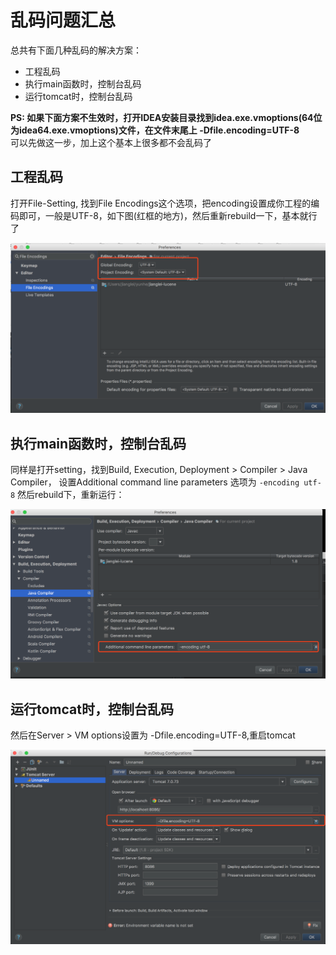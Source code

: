 # 乱码问题汇总

总共有下面几种乱码的解决方案：

* 工程乱码
* 执行main函数时，控制台乱码
* 运行tomcat时，控制台乱码

**PS: 如果下面方案不生效时，打开IDEA安装目录找到idea.exe.vmoptions\(64位为idea64.exe.vmoptions\)文件，在文件末尾上 -Dfile.encoding=UTF-8**  
可以先做这一步，加上这个基本上很多都不会乱码了

## 工程乱码

打开File-Setting, 找到File Encodings这个选项，把encoding设置成你工程的编码即可，一般是UTF-8，如下图\(红框的地方\)，然后重新rebuild一下，基本就行了

![](/assets/1505981817968.png)

## 执行main函数时，控制台乱码

同样是打开setting，找到Build, Execution, Deployment &gt; Compiler &gt; Java Compiler， 设置Additional command line parameters 选项为 `-encoding utf-8` 然后rebuild下，重新运行：

![](/assets/1505982125675.png)

## 运行tomcat时，控制台乱码

然后在Server &gt; VM options设置为 -Dfile.encoding=UTF-8,重启tomcat

![](/assets/1505982450970.png)

